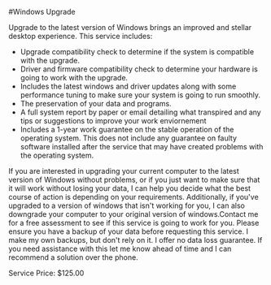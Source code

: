 #Windows Upgrade

Upgrade to the latest version of Windows brings an improved and stellar desktop experience.
This service includes:

- Upgrade compatibility check to determine if the system is compatible with the upgrade.
- Driver and firmware compatibility check to determine your hardware is going to work with the upgrade.
- Includes the latest windows and driver updates along with some performance tuning to make sure your system is going to run smoothly.
- The preservation of your data and programs.
- A full system report by paper or email detailing what transpired and any tips or suggestions to improve your work enviornement
- Includes a 1-year work guarantee on the stable operation of the operating system. This does not include any guarantee on faulty software installed after the service that may have created problems with the operating system.

If you are interested in upgrading your current computer to the latest version of Windows without problems, or if you just want to make sure that it will work without losing your data, I can help you decide what the best course of action is depending on your requirements.
Additionally, if you've upgraded to a version of windows that isn't working for you, I can also downgrade your computer to your original version of windows.Contact me for a free assessment to see if this service is going to work for you.
Please ensure you have a backup of your data before requesting this service. I make my own backups, but don't rely on it. I offer no data loss guarantee. If you need assistance with this let me know ahead of time and I can recommend a solution over the phone.

Service Price: $125.00